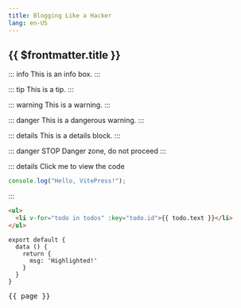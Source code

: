 ```yaml
---
title: Blogging Like a Hacker
lang: en-US
---
```


## {{ $frontmatter.title }}

::: info
This is an info box.
:::

::: tip
This is a tip.
:::

::: warning
This is a warning.
:::

::: danger
This is a dangerous warning.
:::

::: details
This is a details block.
:::

::: danger STOP
Danger zone, do not proceed
:::

::: details Click me to view the code

```js
console.log("Hello, VitePress!");
```

:::

```html
<ul>
  <li v-for="todo in todos" :key="todo.id">{{ todo.text }}</li>
</ul>
```

```js{4}
export default {
  data () {
    return {
      msg: 'Highlighted!'
    }
  }
}
```

<script setup lang="ts">
import { useData } from 'vitepress'

const { page } = useData()
</script>

<pre>{{ page }}</pre>
